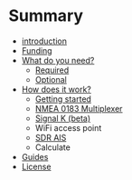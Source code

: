# Summary

* [introduction](README.md)
* [Funding](funding.md)
* [What do you need?](what_do_you_need.md)
   * [Required](required.md)
   * [Optional](optional.md)
* [How does it work?](how_does_it_work.md)
   * [Getting started](getting_started.md)
   * [NMEA 0183 Multiplexer](nmea_multiplexer..md)
   * [Signal K (beta)](signal_k.md)
   * WiFi access point
   * [SDR AIS](sdr_ais.md)
   * Calculate
* [Guides](guides.md)
* [License](license.md)

